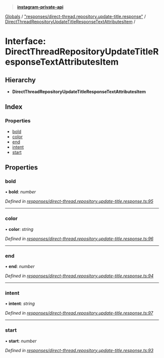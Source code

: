 > **[instagram-private-api](../README.md)**

[Globals](../README.md) / ["responses/direct-thread.repository.update-title.response"](../modules/_responses_direct_thread_repository_update_title_response_.md) / [DirectThreadRepositoryUpdateTitleResponseTextAttributesItem](_responses_direct_thread_repository_update_title_response_.directthreadrepositoryupdatetitleresponsetextattributesitem.md) /

# Interface: DirectThreadRepositoryUpdateTitleResponseTextAttributesItem

## Hierarchy

* **DirectThreadRepositoryUpdateTitleResponseTextAttributesItem**

## Index

### Properties

* [bold](_responses_direct_thread_repository_update_title_response_.directthreadrepositoryupdatetitleresponsetextattributesitem.md#bold)
* [color](_responses_direct_thread_repository_update_title_response_.directthreadrepositoryupdatetitleresponsetextattributesitem.md#color)
* [end](_responses_direct_thread_repository_update_title_response_.directthreadrepositoryupdatetitleresponsetextattributesitem.md#end)
* [intent](_responses_direct_thread_repository_update_title_response_.directthreadrepositoryupdatetitleresponsetextattributesitem.md#intent)
* [start](_responses_direct_thread_repository_update_title_response_.directthreadrepositoryupdatetitleresponsetextattributesitem.md#start)

## Properties

###  bold

• **bold**: *number*

*Defined in [responses/direct-thread.repository.update-title.response.ts:95](https://github.com/dilame/instagram-private-api/blob/173bc62/src/responses/direct-thread.repository.update-title.response.ts#L95)*

___

###  color

• **color**: *string*

*Defined in [responses/direct-thread.repository.update-title.response.ts:96](https://github.com/dilame/instagram-private-api/blob/173bc62/src/responses/direct-thread.repository.update-title.response.ts#L96)*

___

###  end

• **end**: *number*

*Defined in [responses/direct-thread.repository.update-title.response.ts:94](https://github.com/dilame/instagram-private-api/blob/173bc62/src/responses/direct-thread.repository.update-title.response.ts#L94)*

___

###  intent

• **intent**: *string*

*Defined in [responses/direct-thread.repository.update-title.response.ts:97](https://github.com/dilame/instagram-private-api/blob/173bc62/src/responses/direct-thread.repository.update-title.response.ts#L97)*

___

###  start

• **start**: *number*

*Defined in [responses/direct-thread.repository.update-title.response.ts:93](https://github.com/dilame/instagram-private-api/blob/173bc62/src/responses/direct-thread.repository.update-title.response.ts#L93)*
